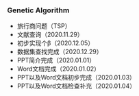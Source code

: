 ### Genetic Algorithm
  - 旅行商问题（TSP）
  - 文献查询（2020.11.29）
  - 初步实现个β（2020.12.05）
  - 数据集查找完成（2020.12.29）
  - PPT简介完成（2020.01.01）
  - Word文档完成（2020.01.02）
  - PPT以及Word文档初步完成（2020.01.03）
  - PPT以及Word文档检查补充（2020.01.04）
